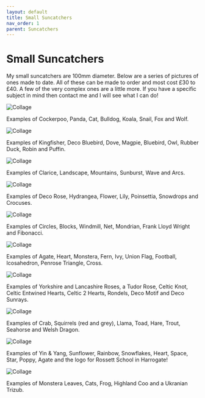 ```yaml
---
layout: default
title: Small Suncatchers
nav_order: 1
parent: Suncatchers
---
```


# Small Suncatchers

My small suncatchers are 100mm diameter. Below are a series of pictures of ones made to date. All of these can be made to order and most cost £30 to £40. A few of the very complex ones are a little more. If you have a specific subject in mind then contact me and I will see what I can do!

![Collage](/images/1%20Animals.jpg)

Examples of Cockerpoo, Panda, Cat, Bulldog, Koala, Snail, Fox and Wolf.


![Collage](/images/1%20Birds.jpg)

Examples of Kingfisher, Deco Bluebird, Dove, Magpie, Bluebird, Owl, Rubber Duck, Robin and Puffin.


![Collage](/images/1%20Earth.jpg)

Examples of Clarice, Landscape, Mountains, Sunburst, Wave and Arcs.


![Collage](/images/1%20Flowers.jpg)

Examples of Deco Rose, Hydrangea, Flower, Lily, Poinsettia, Snowdrops and Crocuses.


![Collage](/images/1%20Geometrics.jpg)

Examples of Circles, Blocks, Windmill, Net, Mondrian, Frank Lloyd Wright and Fibonacci.


![Collage](/images/1%20Leaves.jpg)

Examples of Agate, Heart, Monstera, Fern, Ivy, Union Flag, Football, Icosahedron, Penrose Triangle, Cross.


![Collage](/images/1%20Roses.jpg)

Examples of Yorkshire and Lancashire Roses, a Tudor Rose, Celtic Knot, Celtic Entwined Hearts, Celtic 2 Hearts, Rondels, Deco Motif and Deco Sunrays.

![Collage](/images/1%20Water.jpg)

Examples of Crab, Squirrels (red and grey), Llama, Toad, Hare, Trout, Seahorse and Welsh Dragon.


![Collage](/images/1%20Misc.jpg)

Examples of Yin & Yang, Sunflower, Rainbow, Snowflakes, Heart, Space, Star, Poppy, Agate and the logo for Rossett School in Harrogate!

![Collage](/images/suncatchers7.jpg)

Examples of Monstera Leaves, Cats, Frog, Highland Coo and a Ukranian Trizub.
